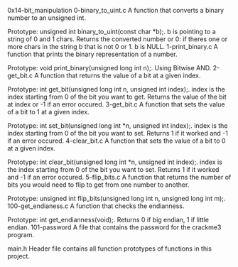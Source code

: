 0x14-bit_manipulation
0-binary_to_uint.c
A function that converts a binary number to an unsigned int.

Prototype: unsigned int binary_to_uint(const char *b);.
b is pointing to a string of 0 and 1 chars.
Returns the converted number or 0:
if theres one or more chars in the string b that is not 0 or 1.
b is NULL.
1-print_binary.c
A function that prints the binary representation of a number.

Prototype: void print_binary(unsigned long int n);.
Using Bitwise AND.
2-get_bit.c
A function that returns the value of a bit at a given index.

Prototype: int get_bit(unsigned long int n, unsigned int index);.
index is the index starting from 0 of the bit you want to get.
Returns the value of the bit at index or -1 if an error occured.
3-get_bit.c
A function that sets the value of a bit to 1 at a given index.

Prototype: int set_bit(unsigned long int *n, unsigned int index);.
index is the index starting from 0 of the bit you want to set.
Returns 1 if it worked and -1 if an error occured.
4-clear_bit.c
A function that sets the value of a bit to 0 at a given index.

Prototype: int clear_bit(unsigned long int *n, unsigned int index);.
index is the index starting from 0 of the bit you want to set.
Returns 1 if it worked and -1 if an error occured.
5-flip_bits.c
A function that returns the number of bits you would need to flip to get from one number to another.

Prototype: unsigned int flip_bits(unsigned long int n, unsigned long int m);.
100-get_endianess.c
A function that checks the endianness.

Prototype: int get_endianness(void);.
Returns 0 if big endian, 1 if little endian.
101-password
A file that contains the password for the crackme3 program.

main.h
Header file contains all function prototypes of functions in this project.